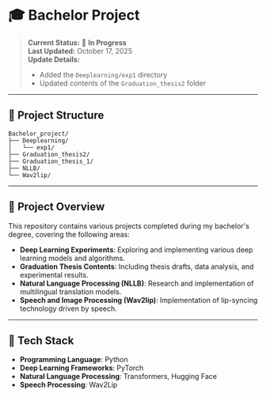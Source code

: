 # 🎓 Bachelor Project

> **Current Status:** 🚧 **In Progress**  
> **Last Updated:** October 17, 2025  
> **Update Details:**  
> - Added the `Deeplearning/exp1` directory  
> - Updated contents of the `Graduation_thesis2` folder

---

## 📂 Project Structure

```plaintext
Bachelor_project/
├── Deeplearning/
│   └── exp1/
├── Graduation_thesis2/
├── Graduation_thesis_1/
├── NLLB/
└── Wav2lip/
```

---

## 🧠 Project Overview

This repository contains various projects completed during my bachelor's degree, covering the following areas:

- **Deep Learning Experiments**: Exploring and implementing various deep learning models and algorithms.
- **Graduation Thesis Contents**: Including thesis drafts, data analysis, and experimental results.
- **Natural Language Processing (NLLB)**: Research and implementation of multilingual translation models.
- **Speech and Image Processing (Wav2lip)**: Implementation of lip-syncing technology driven by speech.

---

## 🔧 Tech Stack

- **Programming Language**: Python
- **Deep Learning Frameworks**: PyTorch
- **Natural Language Processing**: Transformers, Hugging Face
- **Speech Processing**: Wav2Lip

